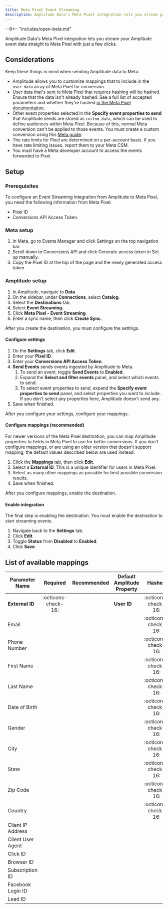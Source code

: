 ```yaml
---
title: Meta Pixel Event Streaming
description: Amplitude Data's Meta Pixel integration lets you stream your Amplitude event data straight to Meta Pixel with just a few clicks.
---
```


--8<-- "includes/open-beta.md"

Amplitude Data's Meta Pixel integration lets you stream your Amplitude event data straight to Meta Pixel with just a few clicks.

## Considerations

Keep these things in mind when sending Amplitude data to Meta.

- Amplitude allows you to customize mappings that to include in the `user_data` array of Meta Pixel for conversion.
- User data that's sent to Meta Pixel that requires hashing will be hashed. Ensure that the data isn't already hashed. See a full list of accepted parameters and whether they're hashed [in the Meta Pixel documentation](https://developers.facebook.com/docs/marketing-api/conversions-api/parameters/customer-information-parameters/).
- Other event properties selected in the **Specify event properties to send** that Amplitude sends are stored as `custom_data`, which can be used to define audiences within Meta Pixel. Because of this, normal Meta conversion can't be applied to those events. You must create a custom conversion using this [Meta guide](https://www.facebook.com/business/help/2375212726097833?id=1205376682832142 "https://www.facebook.com/business/help/2375212726097833?id=1205376682832142").
- The rate limits for Pixel are determined on a per-account basis. If you have rate limiting issues, report them to your Meta CSM.
- You must have a Meta developer account to access the events forwarded to Pixel.

## Setup

### Prerequisites

To configure an Event Streaming integration from Amplitude to Meta Pixel, you need the following information from Meta Pixel:

- Pixel ID
- Conversions API Access Token.

### Meta setup

1. In Meta, go to Events Manager and click Settings on the top navigation bar.
2. Scroll down to Conversions API and click Generate access token in Set up manually.
3. Copy the Pixel ID at the top of the page and the newly generated access token.

### Amplitude setup

1. In Amplitude, navigate to **Data**.
2. On the sidebar, under **Connections**, select **Catalog**.
3. Select the **Destinations** tab.
4. Select **Event Streaming**.
5. Click **Meta Pixel - Event Streaming**.
6. Enter a sync name, then click **Create Sync**.

After you create the destination, you must configure the settings.

#### Configure settings

1. On the **Settings** tab, click **Edit**.
2. Enter your **Pixel ID**.
3. Enter your **Conversions API Access Token**.
4. **Send Events** sends events ingested by Amplitude to Meta.
      1. To send an event, toggle **Send Events** to **Enabled**.
      2. Expand the **Select and filter events** panel, and select which events to send.
      3. To select event properties to send, expand the **Specify event properties to send** panel, and select properties you want to include. If you don't select any properties here, Amplitude doesn't send any.
5. Save when finished.

After you configure your settings, configure your mappings.

#### Configure mappings (recommended)

For newer versions of the Meta Pixel destination, you can map Amplitude properties to fields in Meta Pixel to use for better conversions. If you don't configure mappings, or are using an older version that doesn't support mapping, the default values described below are used instead.

1. Click the **Mappings** tab, then click **Edit**.
2. Select a **External ID**. This is a unique identifier for users in Meta Pixel.
3. Select as many other mappings as possible for best possible conversion results.
4. Save when finished.

After you configure mappings, enable the destination.

#### Enable integration

The final step is enabling the destination. You must enable the destination to start streaming events.

1. Navigate back to the **Settings** tab.
2. Click **Edit**.
3. Toggle **Status** from **Disabled** to **Enabled**.
4. Click **Save**.

## List of available mappings

| Parameter Name    | Required              | Recommended | Default Amplitude Property | Hashed                |
|-------------------|:---------------------:|-------------|----------------------------|:---------------------:|
| **External ID**   | :octicons-check-16:   |             | **User ID**                | :octicons-check-16:   |
| Email             |                       |             |                            | :octicons-check-16:   |
| Phone Number      |                       |             |                            | :octicons-check-16:   |
| First Name        |                       |             |                            | :octicons-check-16:   |
| Last Name         |                       |             |                            | :octicons-check-16:   |
| Date of Birth     |                       |             |                            | :octicons-check-16:   |
| Gender            |                       |             |                            | :octicons-check-16:   |
| City              |                       |             |                            | :octicons-check-16:   |
| State             |                       |             |                            | :octicons-check-16:   |
| Zip Code          |                       |             |                            | :octicons-check-16:   |
| Country           |                       |             |                            | :octicons-check-16:   |
| Client IP Address |                       |             |                            |                       |
| Client User Agent |                       |             |                            |                       |
| Click ID          |                       |             |                            |                       |
| Browser ID        |                       |             |                            |                       |
| Subscription ID   |                       |             |                            |                       |
| Facebook Login ID |                       |             |                            |                       |
| Lead ID           |                       |             |                            |                       |
